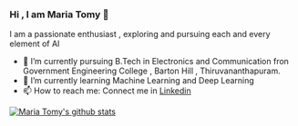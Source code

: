 ### Hi , I am Maria Tomy 👋

I am a passionate enthusiast , exploring and pursuing each and every element of AI 

- 🔭 I’m currently pursuing B.Tech in Electronics and Communication fron Government Engineering College , Barton Hill , Thiruvananthapuram.
- 🌱 I’m currently learning Machine Learning and Deep Learning  
- 📫 How to reach me: Connect me in [Linkedin](https://www.linkedin.com/in/maria-tomy-95607a1b0/)


[![Maria Tomy's github stats](https://github-readme-stats.vercel.app/api?username=mariatomy9)](https://github.com/mariatomy9/github-readme-stats)





